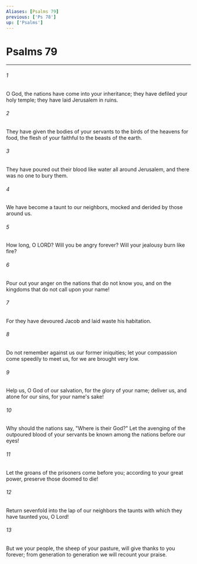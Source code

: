 ```yaml
---
Aliases: [Psalms 79]
previous: ['Ps 78']
up: ['Psalms']
---
```

# Psalms 79

***

 

###### 1 
O God, the nations have come into your inheritance; 
 they have defiled your holy temple; 
 they have laid Jerusalem in ruins. 
 
 

###### 2 
They have given the bodies of your servants 
 to the birds of the heavens for food, 
 the flesh of your faithful to the beasts of the earth. 
 
 

###### 3 
They have poured out their blood like water 
 all around Jerusalem, 
 and there was no one to bury them. 
 
 

###### 4 
We have become a taunt to our neighbors, 
 mocked and derided by those around us.
 
 

###### 5 
How long, O LORD? Will you be angry forever? 
 Will your jealousy burn like fire? 
 
 

###### 6 
Pour out your anger on the nations 
 that do not know you, 
 and on the kingdoms 
 that do not call upon your name! 
 
 

###### 7 
For they have devoured Jacob 
 and laid waste his habitation.
 
 

###### 8 
Do not remember against us our former iniquities; 
 let your compassion come speedily to meet us, 
 for we are brought very low. 
 
 

###### 9 
Help us, O God of our salvation, 
 for the glory of your name; 
 deliver us, and atone for our sins, 
 for your name's sake! 
 
 

###### 10 
Why should the nations say, 
 "Where is their God?" 
 Let the avenging of the outpoured blood of your servants 
 be known among the nations before our eyes!
 
 

###### 11 
Let the groans of the prisoners come before you; 
 according to your great power, preserve those doomed to die! 
 
 

###### 12 
Return sevenfold into the lap of our neighbors 
 the taunts with which they have taunted you, O Lord! 
 
 

###### 13 
But we your people, the sheep of your pasture, 
 will give thanks to you forever; 
 from generation to generation we will recount your praise.
 
